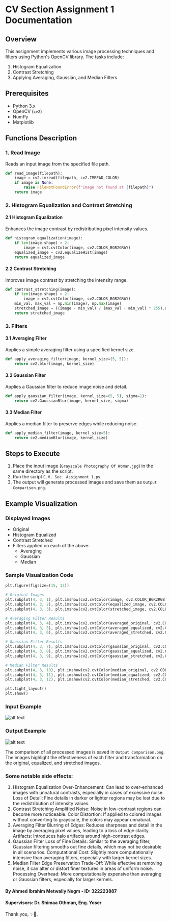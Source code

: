# CV Section Assignment 1 Documentation

## Overview

This assignment implements various image processing techniques and filters using Python's OpenCV library. The tasks include:

1. Histogram Equalization
2. Contrast Stretching
3. Applying Averaging, Gaussian, and Median Filters

## Prerequisites

- Python 3.x
- OpenCV (`cv2`)
- NumPy
- Matplotlib

## Functions Description

### 1. Read Image

Reads an input image from the specified file path.

```python
def read_image(filepath):
    image = cv2.imread(filepath, cv2.IMREAD_COLOR)
    if image is None:
        raise FileNotFoundError(f"Image not found at {filepath}")
    return image
```

### 2. Histogram Equalization and Contrast Stretching

#### 2.1 Histogram Equalization

Enhances the image contrast by redistributing pixel intensity values.

```python
def histogram_equalization(image):
    if len(image.shape) > 2:
        image = cv2.cvtColor(image, cv2.COLOR_BGR2GRAY)
    equalized_image = cv2.equalizeHist(image)
    return equalized_image
```

#### 2.2 Contrast Stretching

Improves image contrast by stretching the intensity range.

```python
def contrast_stretching(image):
    if len(image.shape) > 2:
        image = cv2.cvtColor(image, cv2.COLOR_BGR2GRAY)
    min_val, max_val = np.min(image), np.max(image)
    stretched_image = ((image - min_val) / (max_val - min_val) * 255).astype(np.uint8)
    return stretched_image
```

### 3. Filters

#### 3.1 Averaging Filter

Applies a simple averaging filter using a specified kernel size.

```python
def apply_averaging_filter(image, kernel_size=(5, 5)):
    return cv2.blur(image, kernel_size)
```

#### 3.2 Gaussian Filter

Applies a Gaussian filter to reduce image noise and detail.

```python
def apply_gaussian_filter(image, kernel_size=(5, 5), sigma=1):
    return cv2.GaussianBlur(image, kernel_size, sigma)
```

#### 3.3 Median Filter

Applies a median filter to preserve edges while reducing noise.

```python
def apply_median_filter(image, kernel_size=5):
    return cv2.medianBlur(image, kernel_size)
```

## Steps to Execute

1. Place the input image (`Grayscale Photography Of Woman.jpg`) in the same directory as the script.
2. Run the script `C.V. Sec. Assignment 1.py`.
3. The output will generate processed images and save them as `Output Comparison.png`.

## Example Visualization

### Displayed Images

- Original
- Histogram Equalized
- Contrast Stretched
- Filters applied on each of the above:
  - Averaging
  - Gaussian
  - Median

### Sample Visualization Code

```python
plt.figure(figsize=(15, 12))

# Original Images
plt.subplot(4, 3, 1), plt.imshow(cv2.cvtColor(image, cv2.COLOR_BGR2RGB)), plt.title('Original Image')
plt.subplot(4, 3, 2), plt.imshow(cv2.cvtColor(equalized_image, cv2.COLOR_BGR2RGB)), plt.title('Equalized Image')
plt.subplot(4, 3, 3), plt.imshow(cv2.cvtColor(stretched_image, cv2.COLOR_BGR2RGB)), plt.title('Stretched Image')

# Averaging Filter Results
plt.subplot(4, 3, 4), plt.imshow(cv2.cvtColor(averaged_original, cv2.COLOR_BGR2RGB)), plt.title('Averaging - Original')
plt.subplot(4, 3, 5), plt.imshow(cv2.cvtColor(averaged_equalized, cv2.COLOR_BGR2RGB)), plt.title('Averaging - Equalized')
plt.subplot(4, 3, 6), plt.imshow(cv2.cvtColor(averaged_stretched, cv2.COLOR_BGR2RGB)), plt.title('Averaging - Stretched')

# Gaussian Filter Results
plt.subplot(4, 3, 7), plt.imshow(cv2.cvtColor(gaussian_original, cv2.COLOR_BGR2RGB)), plt.title('Gaussian - Original')
plt.subplot(4, 3, 8), plt.imshow(cv2.cvtColor(gaussian_equalized, cv2.COLOR_BGR2RGB)), plt.title('Gaussian - Equalized')
plt.subplot(4, 3, 9), plt.imshow(cv2.cvtColor(gaussian_stretched, cv2.COLOR_BGR2RGB)), plt.title('Gaussian - Stretched')

# Median Filter Results
plt.subplot(4, 3, 10), plt.imshow(cv2.cvtColor(median_original, cv2.COLOR_BGR2RGB)), plt.title('Median - Original')
plt.subplot(4, 3, 11), plt.imshow(cv2.cvtColor(median_equalized, cv2.COLOR_BGR2RGB)), plt.title('Median - Equalized')
plt.subplot(4, 3, 12), plt.imshow(cv2.cvtColor(median_stretched, cv2.COLOR_BGR2RGB)), plt.title('Median - Stretched')

plt.tight_layout()
plt.show()
```



### Input Example
![alt text](<Input Grayscale Photography Of Woman.jpg>)

### Output Example
![alt text](<Output Comparison.png>)

The comparison of all processed images is saved in `Output Comparison.png`. The images highlight the effectiveness of each filter and transformation on the original, equalized, and stretched images.


### Some notable side effects:

1. Histogram Equalization
Over-Enhancement: Can lead to over-enhanced images with unnatural contrasts, especially in cases of excessive noise.
Loss of Detail: Fine details in darker or lighter regions may be lost due to the redistribution of intensity values.
2. Contrast Stretching
Amplified Noise: Noise in low-contrast regions can become more noticeable.
Color Distortion: If applied to colored images without converting to grayscale, the colors may appear unnatural.
3. Averaging Filter
Blurring of Edges: Reduces sharpness and detail in the image by averaging pixel values, leading to a loss of edge clarity.
Artifacts: Introduces halo artifacts around high-contrast edges.
4. Gaussian Filter
Loss of Fine Details: Similar to the averaging filter, Gaussian filtering smooths out fine details, which may not be desirable in all scenarios.
Computational Cost: Slightly more computationally intensive than averaging filters, especially with larger kernel sizes.
5. Median Filter
Edge Preservation Trade-Off: While effective at removing noise, it can alter or distort finer textures in areas of uniform noise.
Processing Overhead: More computationally expensive than averaging or Gaussian filters, especially for larger kernels.
#### By Ahmed Ibrahim Metwally Negm - ID: 322223887
#### Supervisors: Dr. Shimaa Othman, Eng. Yoser
Thank you, ✨🤎.